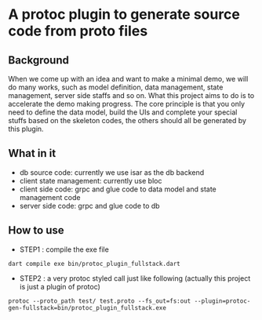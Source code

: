 # A protoc plugin to generate source code from proto files

## Background

When we come up with an idea and want to make a minimal demo, we will do many works, such as model definition, data management, state management, server side staffs and so on. What this project aims to do is to accelerate the demo making progress. The core principle is that you only need to define the data model, build the UIs and complete your special stuffs based on the skeleton codes, the others should all be generated by this plugin.

## What in it

* db source code: currently we use isar as the db backend
* client state management: currently use bloc
* client side code: grpc and glue code to data model and state management code
* server side code: grpc and glue code to db

## How to use

* STEP1 : compile the exe file

```
dart compile exe bin/protoc_plugin_fullstack.dart
```

* STEP2 : a very protoc styled call just like following (actually this project is just a plugin of protoc)

```
protoc --proto_path test/ test.proto --fs_out=fs:out --plugin=protoc-gen-fullstack=bin/protoc_plugin_fullstack.exe
```
